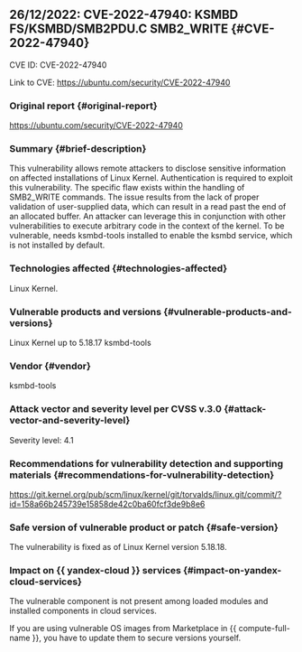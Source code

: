 ## 26/12/2022: CVE-2022-47940: KSMBD FS/KSMBD/SMB2PDU.C SMB2_WRITE {#CVE-2022-47940}

CVE ID: CVE-2022-47940

Link to CVE: <https://ubuntu.com/security/CVE-2022-47940>

### Original report {#original-report}

<https://ubuntu.com/security/CVE-2022-47940>

### Summary {#brief-description}

This vulnerability allows remote attackers to disclose sensitive information on affected installations of Linux Kernel. Authentication is required to exploit this vulnerability. The specific flaw exists within the handling of SMB2_WRITE commands. The issue results from the lack of proper validation of user-supplied data, which can result in a read past the end of an allocated buffer. An attacker can leverage this in conjunction with other vulnerabilities to execute arbitrary code in the context of the kernel. To be vulnerable, needs ksmbd-tools installed to enable the ksmbd service, which is not installed by default.

### Technologies affected {#technologies-affected}

Linux Kernel.

### Vulnerable products and versions {#vulnerable-products-and-versions}

Linux Kernel up to 5.18.17
ksmbd-tools

### Vendor {#vendor}

ksmbd-tools

### Attack vector and severity level per CVSS v.3.0 {#attack-vector-and-severity-level}

Severity level: 4.1

### Recommendations for vulnerability detection and supporting materials {#recommendations-for-vulnerability-detection}

<https://git.kernel.org/pub/scm/linux/kernel/git/torvalds/linux.git/commit/?id=158a66b245739e15858de42c0ba60fcf3de9b8e6>

### Safe version of vulnerable product or patch {#safe-version}

The vulnerability is fixed as of Linux Kernel version 5.18.18.

### Impact on {{ yandex-cloud }} services {#impact-on-yandex-cloud-services}

The vulnerable component is not present among loaded modules and installed components in cloud services.

If you are using vulnerable OS images from Marketplace in {{ compute-full-name }}, you have to update them to secure versions yourself.
